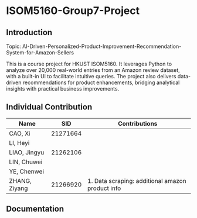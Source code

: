 # ISOM5160-Group7-Project



## Introduction

Topic: AI-Driven-Personalized-Product-Improvement-Recommendation-System-for-Amazon-Sellers

This is a course project for HKUST ISOM5160. It leverages Python to analyze over 20,000 real-world entries from an Amazon review dataset, with a built-in UI to facilitate intuitive queries. The project also delivers data-driven recommendations for product enhancements, bridging analytical insights with practical business improvements.


## Individual Contribution

| Name          | SID      | Contributions                                    |
|---------------|----------|--------------------------------------------------|
| CAO, Xi       | 21271664 |                                                  |
| LI, Heyi      |          |                                                  |
| LIAO, Jingyu  | 21262106 |                                                  |
| LIN, Chuwei   |          |                                                  |
| YE, Chenwei   |          |                                                  |
| ZHANG, Ziyang | 21266920 | 1. Data scraping: additional amazon product info |


## Documentation

